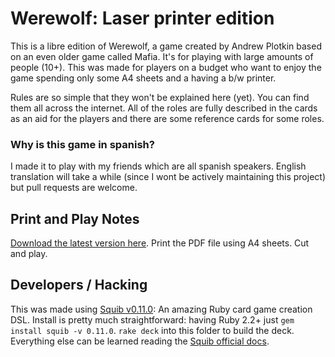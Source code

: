 # Werewolf: Laser printer edition
This is a libre edition of Werewolf, a game created by Andrew Plotkin based on an even older game called Mafia. It's for playing with large amounts of people (10+). This was made for players on a budget who want to enjoy the game spending only some A4 sheets and a having a b/w printer.

Rules are so simple that they won't be explained here (yet). You can find them all across the internet. All of the roles are fully described in the cards as an aid for the players and there are some reference cards for some roles.

### Why is this game in spanish?
I made it to play with my friends which are all spanish speakers. English translation will take a while (since I wont be actively maintaining this project) but pull requests are welcome.

## Print and Play Notes
[Download the latest version here](https://github.com/Xpktro/werewolf/releases). Print the PDF file using A4 sheets. Cut and play.

## Developers / Hacking
This was made using [Squib v0.11.0](https://github.com/andymeneely/squib/): An amazing Ruby card game creation DSL. Install is pretty much straightforward: having Ruby 2.2+ just `gem install squib -v 0.11.0`. `rake deck` into this folder to build the deck. Everything else can be learned reading the [Squib official docs](http://squib.readthedocs.io/en/v0.11.0/).
